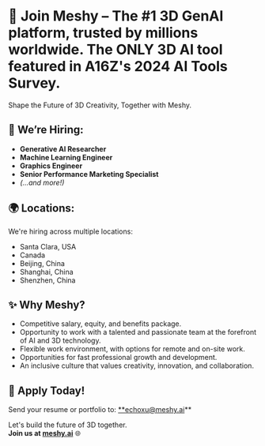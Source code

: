 # 🚀 Join Meshy – The #1 3D GenAI platform, trusted by millions worldwide. The ONLY 3D AI tool featured in A16Z's 2024 AI Tools Survey.

Shape the Future of 3D Creativity, Together with Meshy.

## 💼 We’re Hiring:
- **Generative AI Researcher**
- **Machine Learning Engineer**
- **Graphics Engineer**
- **Senior Performance Marketing Specialist**
- *(...and more!)*

## 🌍 Locations:
We're hiring across multiple locations:
- Santa Clara, USA
- Canada
- Beijing, China
- Shanghai, China
- Shenzhen, China

## ✨ Why Meshy?
- Competitive salary, equity, and benefits package.
- Opportunity to work with a talented and passionate team at the forefront of AI and 3D technology.
- Flexible work environment, with options for remote and on-site work.
- Opportunities for fast professional growth and development.
- An inclusive culture that values creativity, innovation, and collaboration.

## 📩 Apply Today!
Send your resume or portfolio to: [**echoxu@meshy.ai](mailto:echoxu@meshy.ai)**

Let's build the future of 3D together.  
**Join us at [meshy.ai](https://meshy.ai)** 🌐
